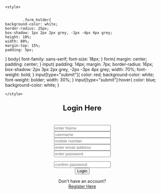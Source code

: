 <!DOCTYPE html>
<html lang="en">
<head>
		<title>Form</title>
	<link rel="stylesheet" href="index.css">
	
	<style>
					
					
			.form_holder{
	background-color: white;
	border-radius: 25px;
	box-shadow: 1px 2px 2px grey, -1px -4px 4px grey;
	height: 10%;
	width: 80%;
	margin-top: 15%;
	padding: 5px;
	
}
body{
		font-family: sans-serif;
		font-size: 18px;
}
form{
 margin: center;
 padding: center;
}
input{
	padding: 14px;
	margin: 7px;
	border-radius: 16px;
	box-shadow: 2px 3px 2px grey, -2px -3px 4px grey;
	width: 70%;
	font-weight: bold;
}
input[type="submit"]{
			color: red;
			background-color: white;
			font-weight: bolder;
			width: 30%;
}
input[type="submit"]:hover{
				color: blue;
				background-color: white;
}
		
					
					
	</style>
	
</head>
<body>
<center>
<div class="form_holder">
				
<p style="font-size: 24px;"><b>Login Here</b></p>	<br>
<form>
<input type="text" placeholder="enter Name" required=""><br>
<input type="text" placeholder="username" required=""><br>
<input type="number" placeholder="mobile number" required=""><br>
<input type="email" placeholder="enter email address" required=""><br>
<input type="password" id="password" placeholder="enter password" required=""><br>


<input type="password" id="cpassword" placeholder="confirm password" required=""><br>
<input type="submit" value="Login">
			</form>	
</div>		
Don't have an account?<br>
<a href="www.jamextechsolution.wordpress.com">Register Here</a>
	</center>		
</body>
</html>
